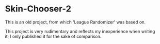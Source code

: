 # Skin-Chooser-2

This is an old project, from which 'League Randomizer' was based on.

This project is very rudimentary and reflects my inexperience when writing it; I only published it for the sake of comparison.

